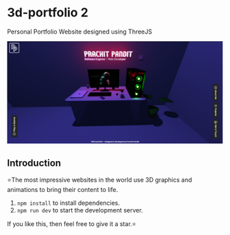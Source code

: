 # 3d-portfolio 2

Personal Portfolio Website designed using ThreeJS

<p align="center">
<img src="preview.png"/></p>

## Introduction

⭐The most impressive websites in the world use 3D graphics and animations to bring their content to life.

1. `npm install` to install dependencies.
2. `npm run dev` to start the development server.

If you like this, then feel free to give it a star.⭐
